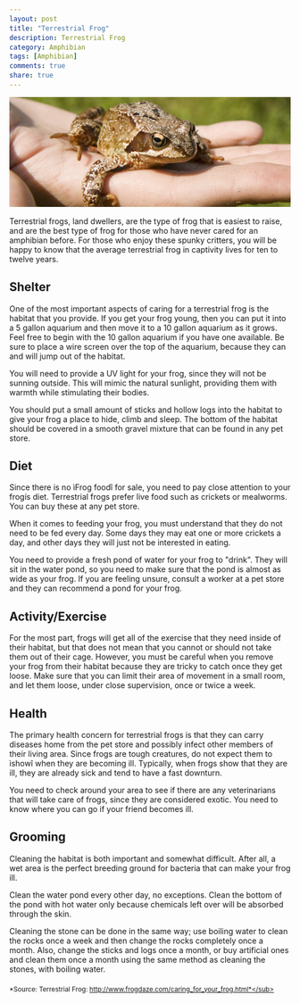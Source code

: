 ```yaml
---
layout: post
title: "Terrestrial Frog"
description: Terrestrial Frog
category: Amphibian
tags: [Amphibian]
comments: true
share: true
---
```

<img src="/images/frog-1.jpg" class="img-post">

Terrestrial frogs, land dwellers, are the type of frog that is easiest to 
raise, and are the best type of frog for those who have never cared for 
an amphibian before. For those who enjoy these spunky critters, you will 
be happy to know that the average terrestrial frog in captivity lives for ten 
to twelve years.


## Shelter
One of the most important aspects of caring for a terrestrial frog is the 
habitat that you provide. If you get your frog young, then you can put it 
into a 5 gallon aquarium and then move it to a 10 gallon aquarium as it 
grows. Feel free to begin with the 10 gallon aquarium if you have one 
available. Be sure to place a wire screen over the top of the aquarium, 
because they can and will jump out of the habitat.
 
You will need to provide a UV light for your frog, since they will not be 
sunning outside. This will mimic the natural sunlight, providing them with 
warmth while stimulating their bodies.
 
You should put a small amount of sticks and hollow logs into the habitat 
to give your frog a place to hide, climb and sleep. The bottom of the 
habitat should be covered in a smooth gravel mixture that can be found 
in any pet store.


## Diet
Since there is no ìFrog foodî for sale, you need to pay close attention to 
your frogís diet. Terrestrial frogs prefer live food such as crickets or 
mealworms. You can buy these at any pet store.
 
When it comes to feeding your frog, you must understand that they do 
not need to be fed every day. Some days they may eat one or more 
crickets a day, and other days they will just not be interested in eating.
 
You need to provide a fresh pond of water for your frog to "drink". They 
will sit in the water pond, so you need to make sure that the pond is 
almost as wide as your frog. If you are feeling unsure, consult a worker 
at a pet store and they can recommend a pond for your frog.


## Activity/Exercise
 
 For the most part, frogs will get all of the exercise that they need inside 
of their habitat, but that does not mean that you cannot or should not 
take them out of their cage. However, you must be careful when you 
remove your frog from their habitat because they are tricky to catch once 
they get loose. Make sure that you can limit their area of movement in a 
small room, and let them loose, under close supervision, once or twice a 
week.



## Health
 
The primary health concern for terrestrial frogs is that they can carry 
diseases home from the pet store and possibly infect other members of 
their living area. Since frogs are tough creatures, do not expect them to 
ìshowî when they are becoming ill. Typically, when frogs show that they 
are ill, they are already sick and tend to have a fast downturn.
 
You need to check around your area to see if there are any 
veterinarians that will take care of frogs, since they are considered 
exotic. You need to know where you can go if your friend becomes ill.


## Grooming
Cleaning the habitat is both important and somewhat difficult. After all, a 
wet area is the perfect breeding ground for bacteria that can make your 
frog ill. 
 
Clean the water pond every other day, no exceptions. Clean the bottom 
of the pond with hot water only because chemicals left over will be 
absorbed through the skin.
 
Cleaning the stone can be done in the same way; use boiling water to 
clean the rocks once a week and then change the rocks completely once 
a month. Also, change the sticks and logs once a month, or buy artificial 
ones and clean them once a month using the same method as cleaning 
the stones, with boiling water.

<sub>*Source: Terrestrial Frog: http://www.frogdaze.com/caring_for_your_frog.html*</sub>

